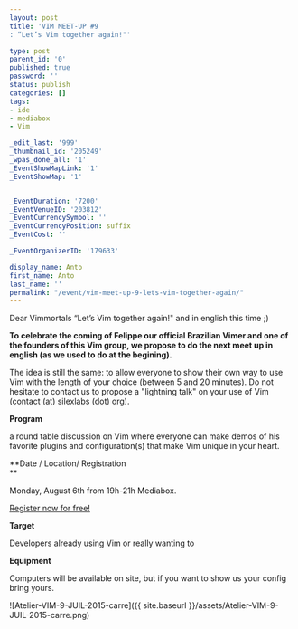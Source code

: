 ```yaml
---
layout: post
title: 'VIM MEET-UP #9
: “Let’s Vim together again!"'

type: post
parent_id: '0'
published: true
password: ''
status: publish
categories: []
tags:
- ide
- mediabox
- Vim

_edit_last: '999'
_thumbnail_id: '205249'
_wpas_done_all: '1'
_EventShowMapLink: '1'
_EventShowMap: '1'


_EventDuration: '7200'
_EventVenueID: '203812'
_EventCurrencySymbol: ''
_EventCurrencyPosition: suffix
_EventCost: ''

_EventOrganizerID: '179633'

display_name: Anto
first_name: Anto
last_name: ''
permalink: "/event/vim-meet-up-9-lets-vim-together-again/"
---
```


Dear Vimmortals “Let’s Vim together again!" and in english this time ;)

**To celebrate the coming of Felippe our official Brazilian Vimer and one of the founders of this Vim group, we propose to do the next meet up in english (as we used to do at the begining).**

The idea is still the
same: to allow everyone to show their own way to use Vim with the length of your choice (between 5 and 20 minutes). Do not hesitate to contact us to propose a "lightning talk" on your use of Vim (contact (at) silexlabs (dot) org).

**Program**

a round table discussion on Vim where everyone can make demos of his favorite plugins and configuration(s) that make Vim unique in your heart.

**Date / Location/ Registration  
**

Monday, August 6th from 19h-21h Mediabox.

[Register now for free!](http://www.meetup.com/Vim-Paris/events/224285284/)

**Target**

Developers already using Vim or really wanting to

**Equipment**

Computers will be available on site, but if you want to show us your config bring yours.

![Atelier-VIM-9-JUIL-2015-carre]({{ site.baseurl }}/assets/Atelier-VIM-9-JUIL-2015-carre.png)